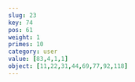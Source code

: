 ```yaml
---
slug: 23
key: 74
pos: 61
weight: 1
primes: 10
category: user
value: [83,4,1,1]
object: [11,22,31,44,69,77,92,118]
---
```

